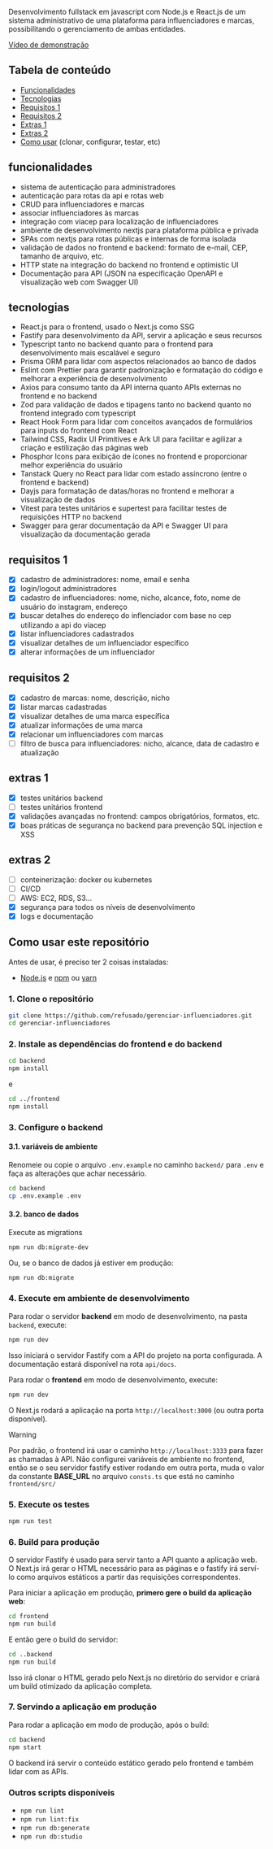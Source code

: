 Desenvolvimento fullstack em javascript com Node.js e React.js de um sistema administrativo de uma plataforma para influenciadores e marcas, possibilitando o gerenciamento de ambas entidades.

[Vídeo de demonstração](https://youtu.be/Ayf6pMDu22I)

## Tabela de conteúdo
- [Funcionalidades](#funcionalidades)
- [Tecnologias](#tecnologias)
- [Requisitos 1](#requisitos-1)
- [Requisitos 2](#requisitos-2)
- [Extras 1](#extras-1)
- [Extras 2](#extras-2)
- [Como usar](#como-usar-este-repositório) (clonar, configurar, testar, etc)

## funcionalidades
- sistema de autenticação para administradores
- autenticação para rotas da api e rotas web 
- CRUD para influenciadores e marcas
- associar influenciadores às marcas
- integração com viacep para localização de influenciadores
- ambiente de desenvolvimento nextjs para plataforma pública e privada
- SPAs com nextjs para rotas públicas e internas de forma isolada
- validação de dados no frontend e backend: formato de e-mail, CEP, tamanho de arquivo, etc.
- HTTP state na integração do backend no frontend e optimistic UI
- Documentação para API (JSON na especificação OpenAPI e visualização web com Swagger UI)

## tecnologias
- React.js para o frontend, usado o Next.js como SSG
- Fastify para desenvolvimento da API, servir a aplicação e seus recursos
- Typescript tanto no backend quanto para o frontend para desenvolvimento mais escalável e seguro
- Prisma ORM para lidar com aspectos relacionados ao banco de dados
- Eslint com Prettier para garantir padronização e formatação do código e melhorar a experiência de desenvolvimento
- Axios para consumo tanto da API interna quanto APIs externas no frontend e no backend
- Zod para validação de dados e tipagens tanto no backend quanto no frontend integrado com typescript
- React Hook Form para lidar com conceitos avançados de formulários para inputs do frontend com React
- Tailwind CSS, Radix UI Primitives e Ark UI para facilitar e agilizar a criação e estilização das páginas web
- Phosphor Icons para exibição de ícones no frontend e proporcionar melhor experiência do usuário
- Tanstack Query no React para lidar com estado assíncrono (entre o frontend e backend)
- Dayjs para formatação de datas/horas no frontend e melhorar a visualização de dados
- Vitest para testes unitários e supertest para facilitar testes de requisições HTTP no backend
- Swagger para gerar documentação da API e Swagger UI para visualização da documentação gerada

## requisitos 1
- [x] cadastro de administradores: nome, email e senha
- [x] login/logout administradores
- [x] cadastro de influenciadores: nome, nicho, alcance, foto, nome de usuário do instagram, endereço
- [x] buscar detalhes do endereço do inflenciador com base no cep utilizando a api do viacep
- [x] listar influenciadores cadastrados
- [x] visualizar detalhes de um influenciador específico
- [x] alterar informações de um influenciador

## requisitos 2
- [x] cadastro de marcas: nome, descrição, nicho
- [x] listar marcas cadastradas
- [x] visualizar detalhes de uma marca específica
- [x] atualizar informações de uma marca
- [x] relacionar um influenciadores com marcas
- [ ] filtro de busca para influenciadores: nicho, alcance, data de cadastro e atualização

## extras 1
- [x] testes unitários backend
- [ ] testes unitários frontend
- [x] validações avançadas no frontend: campos obrigatórios, formatos, etc.
- [x] boas práticas de segurança no backend para prevenção SQL injection e XSS

## extras 2
- [ ] conteinerização: docker ou kubernetes
- [ ] CI/CD
- [ ] AWS: EC2, RDS, S3...
- [x] segurança para todos os níveis de desenvolvimento
- [x] logs e documentação

## Como usar este repositório

Antes de usar, é preciso ter 2 coisas instaladas:

- [Node.js](https://nodejs.org/) e [npm](https://www.npmjs.com/) ou [yarn](https://yarnpkg.com/)


### 1. Clone o repositório

```bash
git clone https://github.com/refusado/gerenciar-influenciadores.git
cd gerenciar-influenciadores
```

### 2. Instale as dependências do frontend e do backend

```bash
cd backend
npm install
```
e

```bash
cd ../frontend
npm install
```

### 3. Configure o backend

#### 3.1. variáveis de ambiente

Renomeie ou copie o arquivo `.env.example` no caminho `backend/` para `.env` e faça as alterações que achar necessário.

```bash
cd backend
cp .env.example .env
```

#### 3.2. banco de dados

Execute as migrations

```bash
npm run db:migrate-dev
```

Ou, se o banco de dados já estiver em produção:

```bash
npm run db:migrate
```

### 4. Execute em ambiente de desenvolvimento
 
Para rodar o servidor **backend** em modo de desenvolvimento, na pasta `backend`, execute:

```bash
npm run dev
```

Isso iniciará o servidor Fastify com a API do projeto na porta configurada. A documentação estará disponível na rota `api/docs`.

Para rodar o **frontend** em modo de desenvolvimento, execute:

```bash
npm run dev
```

O Next.js rodará a aplicação na porta `http://localhost:3000` (ou outra porta disponível).

> [!WARNING]
> Por padrão, o frontend irá usar o caminho `http://localhost:3333` para fazer as chamadas à API. Não configurei variáveis de ambiente no frontend, então se o seu servidor fastify estiver rodando em outra porta, muda o valor da constante **BASE_URL** no arquivo `consts.ts` que está no caminho `frontend/src/`

### 5. Execute os testes

```bash
npm run test
```

### 6. Build para produção

O servidor Fastify é usado para servir tanto a API quanto a aplicação web. O Next.js irá gerar o HTML necessário para as páginas e o fastify irá serví-lo como arquivos estáticos a partir das requisições correspondentes.

Para iniciar a aplicação em produção, **primero gere o build da aplicação web**:

```bash
cd frontend
npm run build
```
E então gere o build do servidor:

```bash
cd ..backend
npm run build
```

Isso irá clonar o HTML gerado pelo Next.js no diretório do servidor e criará um build otimizado da aplicação completa.

### 7. Servindo a aplicação em produção

Para rodar a aplicação em modo de produção, após o build:

```bash
cd backend
npm start
```

O backend irá servir o conteúdo estático gerado pelo frontend e também lidar com as APIs.

### Outros scripts disponíveis

- `npm run lint`
- `npm run lint:fix`
- `npm run db:generate`
- `npm run db:studio`
